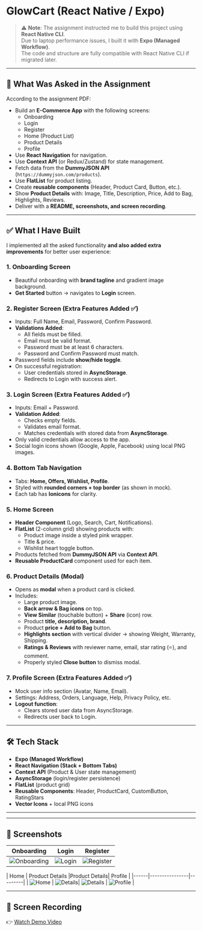 # GlowCart (React Native / Expo)

> ⚠️ **Note**: The assignment instructed me to build this project using **React Native CLI**.  
> Due to laptop performance issues, I built it with **Expo (Managed Workflow)**.  
> The code and structure are fully compatible with React Native CLI if migrated later.

---

## 📌 What Was Asked in the Assignment
According to the assignment PDF:
- Build an **E-Commerce App** with the following screens:
  - Onboarding  
  - Login  
  - Register  
  - Home (Product List)  
  - Product Details  
  - Profile  
- Use **React Navigation** for navigation.  
- Use **Context API** (or Redux/Zustand) for state management.  
- Fetch data from the **DummyJSON API** (`https://dummyjson.com/products`).  
- Use **FlatList** for product listing.  
- Create **reusable components** (Header, Product Card, Button, etc.).  
- Show **Product Details** with: Image, Title, Description, Price, Add to Bag, Highlights, Reviews.  
- Deliver with a **README, screenshots, and screen recording**.

---

## ✅ What I Have Built
I implemented all the asked functionality **and also added extra improvements** for better user experience:

### 1. Onboarding Screen
- Beautiful onboarding with **brand tagline** and gradient image background.  
- **Get Started** button → navigates to **Login** screen.

### 2. Register Screen (Extra Features Added ✅)
- Inputs: Full Name, Email, Password, Confirm Password.  
- **Validations Added**:
  - All fields must be filled.  
  - Email must be valid format.  
  - Password must be at least 6 characters.  
  - Password and Confirm Password must match.  
- Password fields include **show/hide toggle**.  
- On successful registration:
  - User credentials stored in **AsyncStorage**.  
  - Redirects to Login with success alert.

### 3. Login Screen (Extra Features Added ✅)
- Inputs: Email + Password.  
- **Validation Added**:
  - Checks empty fields.  
  - Validates email format.  
  - Matches credentials with stored data from **AsyncStorage**.  
- Only valid credentials allow access to the app.  
- Social login icons shown (Google, Apple, Facebook) using local PNG images.

### 4. Bottom Tab Navigation
- Tabs: **Home, Offers, Wishlist, Profile**.  
- Styled with **rounded corners + top border** (as shown in mock).  
- Each tab has **Ionicons** for clarity.  

### 5. Home Screen
- **Header Component** (Logo, Search, Cart, Notifications).  
- **FlatList** (2-column grid) showing products with:
  - Product image inside a styled pink wrapper.  
  - Title & price.  
  - Wishlist heart toggle button.  
- Products fetched from **DummyJSON API** via **Context API**.  
- **Reusable ProductCard** component used for each item.  

### 6. Product Details (Modal)
- Opens as **modal** when a product card is clicked.  
- Includes:
  - Large product image.  
  - **Back arrow & Bag icons** on top.  
  - **View Similar** (touchable button) + **Share** (icon) row.  
  - Product **title, description, brand**.  
  - Product **price + Add to Bag** button.  
  - **Highlights section** with vertical divider → showing Weight, Warranty, Shipping.  
  - **Ratings & Reviews** with reviewer name, email, star rating (⭐), and comment.  
  - Properly styled **Close button** to dismiss modal.  

### 7. Profile Screen (Extra Features Added ✅)
- Mock user info section (Avatar, Name, Email).  
- Settings: Address, Orders, Language, Help, Privacy Policy, etc.  
- **Logout function**:
  - Clears stored user data from AsyncStorage.  
  - Redirects user back to Login.  

---

## 🛠️ Tech Stack
- **Expo (Managed Workflow)**  
- **React Navigation (Stack + Bottom Tabs)**  
- **Context API** (Product & User state management)  
- **AsyncStorage** (login/register persistence)  
- **FlatList** (product grid)  
- **Reusable Components**: Header, ProductCard, CustomButton, RatingStars  
- **Vector Icons** + local PNG icons  

---


---

## 📸 Screenshots

| Onboarding | Login | Register |
|------------|-------|----------|
| ![Onboarding](docs/screenshots/onboarding.jpeg) | ![Login](docs/screenshots/login.jpeg) | ![Register](docs/screenshots/register.jpeg) |

| Home | Product Details |Product Details| Profile |
|------|----------------|---------|
| ![Home](docs/screenshots/home.jpeg) | ![Details](docs/screenshots/details1.jpeg)| ![Details](docs/screenshots/details2.jpeg) | ![Profile](docs/screenshots/profile.jpeg) |

---

## 🎥 Screen Recording
👉 [Watch Demo Video](https://drive.google.com/file/d/1pUlWUT2cfnguA5k-0bPgWhkuz1QEEsCR/view?usp=sharing) 




